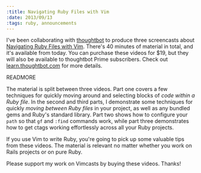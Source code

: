 ```yaml
--- 
:title: Navigating Ruby Files with Vim
:date: 2013/09/13
:tags: ruby, announcements
---
```


I've been collaborating with [thoughtbot][] to produce three screencasts about [Navigating Ruby Files with Vim][vimruby]. There's 40 minutes of material in total, and it's available from today. You can purchase these videos for $19, but they will also be available to thoughtbot Prime subscribers. Check out [learn.thoughtbot.com](https://learn.thoughtbot.com/products/21-navigating-ruby-files-with-vim) for more details.

[thoughtbot]: http://www.thoughtbot.com/
[vimruby]: https://learn.thoughtbot.com/products/21-navigating-ruby-files-with-vim


READMORE

The material is split between three videos. Part one covers a few techniques for quickly moving around and selecting blocks of *code within a Ruby file*. In the second and third parts, I demonstrate some techniques for quickly *moving between Ruby files* in your project, as well as any bundled gems and Ruby's standard library. Part two shows how to configure your `path` so that `gf` and `:find` commands work, while part three demonstrates how to get ctags working effortlessly across all your Ruby projects.

If you use Vim to write Ruby, you're going to pick up some valuable tips from these videos. The material is relevant no matter whether you work on Rails projects or on pure Ruby.

Please support my work on Vimcasts by buying these videos. Thanks!
